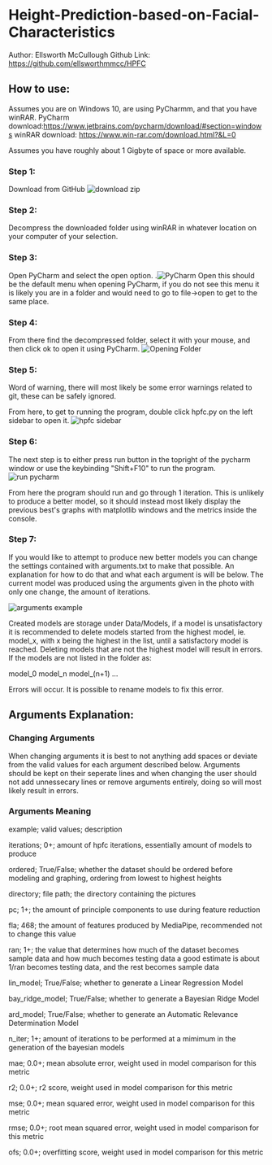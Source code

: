 # Height-Prediction-based-on-Facial-Characteristics
Author: Ellsworth McCullough
Github Link: https://github.com/ellsworthmmcc/HPFC

## How to use:

Assumes you are on Windows 10, are using PyCharmm, and that you have winRAR.
PyCharm download:https://www.jetbrains.com/pycharm/download/#section=windows
winRAR download: https://www.win-rar.com/download.html?&L=0

Assumes you have roughly about 1 Gigbyte of space or more available.


### Step 1:
Download from GitHub
![download zip](https://user-images.githubusercontent.com/81348353/207201784-3dcf7ab3-9b0f-4454-bfac-4252dea9e47b.PNG)

### Step 2:
Decompress the downloaded folder using winRAR in whatever location on your computer of your selection.

### Step 3:
Open PyCharm and select the open option.
.![PyCharm Open](https://user-images.githubusercontent.com/81348353/207202408-e78ee0fc-3de7-497e-a2ae-11e0cd7926f1.PNG)
this should be the default menu when opening PyCharm, if you do not see this menu it is likely you are in a folder and would need to go to file->open to get to the same place.

### Step 4:
From there find the decompressed folder, select it with your mouse, and then click ok to open it using PyCharm.
![Opening Folder](https://user-images.githubusercontent.com/81348353/207202664-134e2390-574a-4feb-bf13-1cdd2ce706a0.PNG)

### Step 5:
Word of warning, there will most likely be some error warnings related to git, these can be safely ignored.

From here, to get to running the program, double click hpfc.py on the left sidebar to open it.
![hpfc sidebar](https://user-images.githubusercontent.com/81348353/207202806-6109e338-8f39-404e-a122-780ab956a2e4.PNG)

### Step 6:
The next step is to either press run button in the topright of the pycharm window or use the keybinding "Shift+F10" to run the program.
![run pycharm](https://user-images.githubusercontent.com/81348353/207203066-36608691-0415-4958-bda6-9a712847f9f8.PNG)

From here the program should run and go through 1 iteration. This is unlikely to produce a better model, so it should instead most likely display the previous best's graphs with matplotlib windows and the metrics inside the console.

### Step 7:
If you would like to attempt to produce new better models you can change the settings contained with arguments.txt to make that possible. An explanation for how to do that and what each argument is will be below. The current model was produced using the arguments given in the photo with only one change, the amount of iterations.

![arguments example](https://user-images.githubusercontent.com/81348353/207203467-1ccb6ee8-87fe-4646-86c9-9102ae1d0091.PNG)

Created models are storage under Data/Models, if a model is unsatisfactory it is recommended to delete models started from the highest model, ie. model_x, with x being the highest in the list, until a satisfactory model is reached. Deleting models that are not the highest model will result in errors. If the models are not listed in the folder as:

model_0
model_n
model_(n+1)
...

Errors will occur. It is possible to rename models to fix this error.

## Arguments Explanation:
### Changing Arguments

When changing arguments it is best to not anything add spaces or deviate from the valid values for each argument described below. Arguments should be kept on their seperate lines and when changing the user should not add unnessecary lines or remove arguments entirely, doing so will most likely result in errors.

### Arguments Meaning

example; valid values; description

iterations; 0+; amount of hpfc iterations, essentially amount of models to produce

ordered; True/False; whether the dataset should be ordered before modeling and graphing, ordering from lowest to highest heights

directory; file path; the directory containing the pictures

pc; 1+; the amount of principle components to use during feature reduction

fla; 468; the amount of features produced by MediaPipe, recommended not to change this value

ran; 1+; the value that determines how much of the dataset becomes sample data and how much becomes testing data
a good estimate is about 1/ran becomes testing data, and the rest becomes sample data

lin_model; True/False; whether to generate a Linear Regression Model

bay_ridge_model; True/False; whether to generate a Bayesian Ridge Model

ard_model; True/False; whether to generate an Automatic Relevance Determination Model

n_iter; 1+; amount of iterations to be performed at a mimimum in the generation of the bayesian models

mae; 0.0+; mean absolute error, weight used in model comparison for this metric

r2; 0.0+; r2 score, weight used in model comparison for this metric

mse; 0.0+; mean squared error, weight used in model comparison for this metric

rmse; 0.0+; root mean squared error, weight used in model comparison for this metric

ofs; 0.0+; overfitting score, weight used in model comparison for this metric

